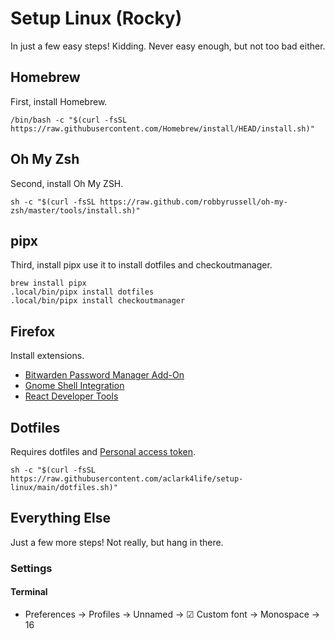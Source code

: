 # Setup Linux (Rocky)

In just a few easy steps! Kidding. Never easy enough, but not too bad either.

## Homebrew

First, install Homebrew.

```console
/bin/bash -c "$(curl -fsSL https://raw.githubusercontent.com/Homebrew/install/HEAD/install.sh)"
```

## Oh My Zsh

Second, install Oh My ZSH.

```console
sh -c "$(curl -fsSL https://raw.github.com/robbyrussell/oh-my-zsh/master/tools/install.sh)"
```

## pipx

Third, install pipx use it to install dotfiles and checkoutmanager.

```console
brew install pipx
.local/bin/pipx install dotfiles
.local/bin/pipx install checkoutmanager
```

## Firefox

Install extensions.

- [Bitwarden Password Manager Add-On](https://addons.mozilla.org/en-US/firefox/addon/bitwarden-password-manager/)
- [Gnome Shell Integration](https://addons.mozilla.org/en-US/firefox/addon/gnome-shell-integration/)
- [React Developer Tools](https://addons.mozilla.org/en-US/firefox/addon/react-devtools/)

## Dotfiles

Requires dotfiles and [Personal access token](https://github.com/settings/tokens).

```console
sh -c "$(curl -fsSL https://raw.githubusercontent.com/aclark4life/setup-linux/main/dotfiles.sh)"
```

## Everything Else

Just a few more steps! Not really, but hang in there.

### Settings

#### Terminal

- Preferences → Profiles → Unnamed → ☑︎ Custom font → Monospace → 16


